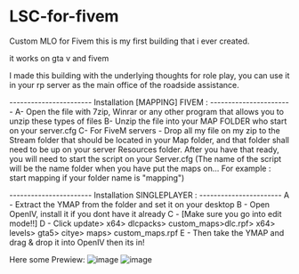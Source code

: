 # LSC-for-fivem
Custom MLO for Fivem
this is my first building that i ever created.

it works on gta v and fivem

I made this building with the underlying thoughts for role play, you can use it in your rp server as the main office of the roadside assistance.





----------------------- Installation [MAPPING] FIVEM : -----------------------
A- Open the file with 7zip, Winrar or any other program that allows you to unzip these types of files
B- Unzip the file into your MAP FOLDER who start on your server.cfg
C- For FiveM servers - Drop all my file on my zip to the Stream
folder that should be located in your Map folder, and that folder shall need to be up on
your server Resources folder. After you have that ready, you will need to start the script on your Server.cfg
(The name of the script will be the name folder when you have put the maps on... For example : start mapping if your
folder name is "mapping")




----------------------- Installation SINGLEPLAYER : -----------------------
A - Extract the YMAP from the folder and set it on your desktop
B - Open OpenIV, install it if you dont have it already
C - [Make sure you go into edit mode!!]
D - Click update> x64> dlcpacks> custom_maps>dlc.rpf> x64> levels> gta5> citye> maps> custom_maps.rpf
E - Then take the YMAP and drag & drop it into OpenIV then its in!


Here some Prewiew: 
![image](https://github.com/user-attachments/assets/bf0548c4-5d21-461a-bc91-bf39c85dd5df)
![image](https://github.com/user-attachments/assets/5ce88746-e7d8-4229-83e2-0321ef73a9fe)

